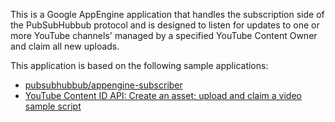 This is a Google AppEngine application that handles the subscription side of
the PubSubHubbub protocol and is designed to listen for updates to one or more
YouTube channels' managed by a specified YouTube Content Owner and claim all new uploads.

This application is based on the following sample applications:
- [pubsubhubbub/appengine-subscriber](https://github.com/pubsubhubbub/appengine-subscriber)
- [YouTube Content ID API: Create an asset; upload and claim a video sample script](https://developers.google.com/youtube/partner/code_samples/python#create_an_asset__upload_and_claim_a_video)
